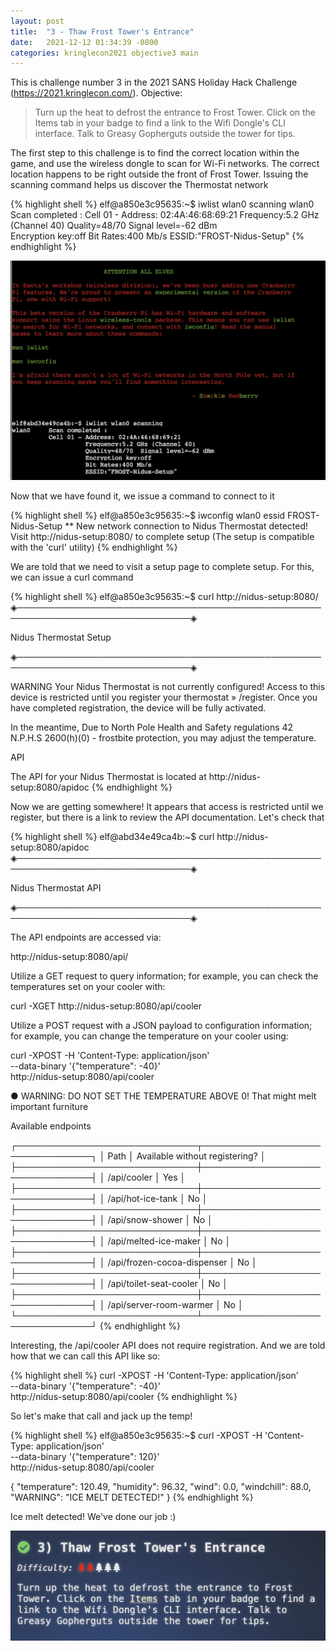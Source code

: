 ```yaml
---
layout: post
title:  "3 - Thaw Frost Tower's Entrance"
date:   2021-12-12 01:34:39 -0800
categories: kringlecon2021 objective3 main
---
```


This is challenge number 3 in the 2021 SANS Holiday Hack Challenge (https://2021.kringlecon.com/). Objective:

>Turn up the heat to defrost the entrance to Frost Tower. Click on the Items tab in your badge to find a link to the Wifi Dongle's CLI interface. Talk to Greasy Gopherguts outside the tower for tips.

The first step to this challenge is to find the correct location within the game, and use the wireless dongle to scan for Wi-Fi networks. The correct location happens to be right outside the front of Frost Tower. Issuing the scanning command helps us discover the Thermostat network


{% highlight shell %}
elf@a850e3c95635:~$ iwlist wlan0 scanning
wlan0     Scan completed :
          Cell 01 - Address: 02:4A:46:68:69:21
          Frequency:5.2 GHz (Channel 40)
          Quality=48/70  Signal level=-62 dBm  
          Encryption key:off
          Bit Rates:400 Mb/s
          ESSID:"FROST-Nidus-Setup"
{% endhighlight %}

![Objective3 frostentrance](/assets/kringlecon2021/objective3/objective3_wifisignal.jpg)

Now that we have found it, we issue a command to connect to it

{% highlight shell %}
elf@a850e3c95635:~$ iwconfig wlan0 essid FROST-Nidus-Setup
** New network connection to Nidus Thermostat detected! Visit http://nidus-setup:8080/ to complete setup
(The setup is compatible with the 'curl' utility)
{% endhighlight %}

We are told that we need to visit a setup page to complete setup. For this, we can issue a curl command

{% highlight shell %}
elf@a850e3c95635:~$ curl http://nidus-setup:8080/
◈──────────────────────────────────────────────────────────────────────────────◈

Nidus Thermostat Setup

◈──────────────────────────────────────────────────────────────────────────────◈

WARNING Your Nidus Thermostat is not currently configured! Access to this
device is restricted until you register your thermostat » /register. Once you
have completed registration, the device will be fully activated.

In the meantime, Due to North Pole Health and Safety regulations
42 N.P.H.S 2600(h)(0) - frostbite protection, you may adjust the temperature.

API

The API for your Nidus Thermostat is located at http://nidus-setup:8080/apidoc
{% endhighlight %}

Now we are getting somewhere! It appears that access is restricted until we register, but there is a link to review the API documentation. Let's check that


{% highlight shell %}
elf@abd34e49ca4b:~$ curl http://nidus-setup:8080/apidoc
◈──────────────────────────────────────────────────────────────────────────────◈

Nidus Thermostat API

◈──────────────────────────────────────────────────────────────────────────────◈

The API endpoints are accessed via:

http://nidus-setup:8080/api/<endpoint>

Utilize a GET request to query information; for example, you can check the
temperatures set on your cooler with:

curl -XGET http://nidus-setup:8080/api/cooler

Utilize a POST request with a JSON payload to configuration information; for
example, you can change the temperature on your cooler using:

curl -XPOST -H 'Content-Type: application/json' \
  --data-binary '{"temperature": -40}' \
  http://nidus-setup:8080/api/cooler


● WARNING: DO NOT SET THE TEMPERATURE ABOVE 0! That might melt important furniture

Available endpoints

┌─────────────────────────────┬────────────────────────────────┐
│ Path                        │ Available without registering? │
├─────────────────────────────┼────────────────────────────────┤
│ /api/cooler                 │ Yes                            │
├─────────────────────────────┼────────────────────────────────┤
│ /api/hot-ice-tank           │ No                             │
├─────────────────────────────┼────────────────────────────────┤
│ /api/snow-shower            │ No                             │
├─────────────────────────────┼────────────────────────────────┤
│ /api/melted-ice-maker       │ No                             │
├─────────────────────────────┼────────────────────────────────┤
│ /api/frozen-cocoa-dispenser │ No                             │
├─────────────────────────────┼────────────────────────────────┤
│ /api/toilet-seat-cooler     │ No                             │
├─────────────────────────────┼────────────────────────────────┤
│ /api/server-room-warmer     │ No                             │
└─────────────────────────────┴────────────────────────────────┘
{% endhighlight %}

Interesting, the /api/cooler API does not require registration. And we are told how that we can call this API like so:

{% highlight shell %}
curl -XPOST -H 'Content-Type: application/json' \
  --data-binary '{"temperature": -40}' \
  http://nidus-setup:8080/api/cooler
{% endhighlight %}

So let's make that call and jack up the temp!

{% highlight shell %}
elf@a850e3c95635:~$ curl -XPOST -H 'Content-Type: application/json' \
--data-binary '{"temperature": 120}' \
http://nidus-setup:8080/api/cooler


{
  "temperature": 120.49,
  "humidity": 96.32,
  "wind": 0.0,
  "windchill": 88.0,
  "WARNING": "ICE MELT DETECTED!"
}
{% endhighlight %}

Ice melt detected! We've done our job :)


![Objective3 complete](/assets/kringlecon2021/objective3/objective3_complete.jpg)
